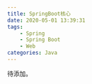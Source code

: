 ```yaml
---
title: SpringBoot核心
date: 2020-05-01 13:39:31
tags: 
    - Spring
    - Spring Boot 
    - Web
categories: Java
---
```


待添加。


